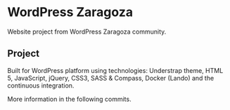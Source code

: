 # WordPress Zaragoza

Website project from WordPress Zaragoza community.

## Project

Built for WordPress platform using technologies: Understrap theme, HTML 5, JavaScript, jQuery, CSS3, SASS & Compass, Docker (Lando) and the continuous integration.

More information in the following commits.